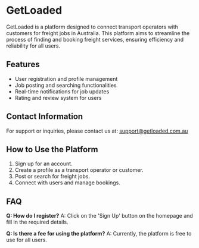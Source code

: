 # GetLoaded

GetLoaded is a platform designed to connect transport operators with customers for freight jobs in Australia. This platform aims to streamline the process of finding and booking freight services, ensuring efficiency and reliability for all users.

## Features
- User registration and profile management
- Job posting and searching functionalities
- Real-time notifications for job updates
- Rating and review system for users

## Contact Information
For support or inquiries, please contact us at: support@getloaded.com.au

## How to Use the Platform
1. Sign up for an account.
2. Create a profile as a transport operator or customer.
3. Post or search for freight jobs.
4. Connect with users and manage bookings.

## FAQ
**Q: How do I register?**
A: Click on the 'Sign Up' button on the homepage and fill in the required details.

**Q: Is there a fee for using the platform?**
A: Currently, the platform is free to use for all users.
